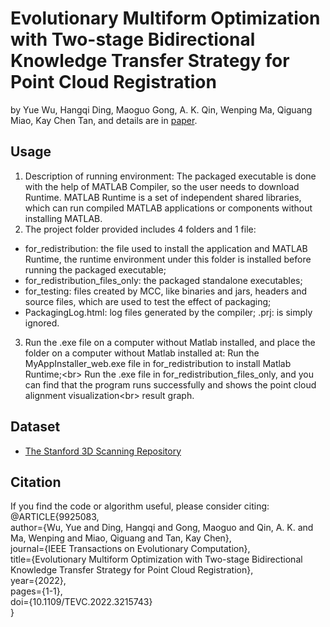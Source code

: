 # Evolutionary Multiform Optimization with Two-stage Bidirectional Knowledge Transfer Strategy for Point Cloud Registration
by Yue Wu, Hangqi Ding, Maoguo Gong, A. K. Qin, Wenping Ma, Qiguang Miao, Kay Chen Tan, and details are in [paper](https://ieeexplore.ieee.org/abstract/document/9925083).

## Usage
1. Description of running environment: The packaged executable is done with the help of MATLAB Compiler, so the user needs to download Runtime.
   MATLAB Runtime is a set of independent shared libraries, which can run compiled MATLAB applications or components without installing MATLAB.
3. The project folder provided includes 4 folders and 1 file:
  * for_redistribution: the file used to install the application and MATLAB Runtime, the runtime environment under this folder is installed before running the           packaged executable;
  * for_redistribution_files_only: the packaged standalone executables;
  * for_testing: files created by MCC, like binaries and jars, headers and source files, which are used to test the effect of packaging;
  * PackagingLog.html: log files generated by the compiler; .prj: is simply ignored.
3. Run the .exe file on a computer without Matlab installed, and place the folder on a computer without Matlab installed at:
   Run the MyAppInstaller_web.exe file in for_redistribution to install Matlab Runtime;\<br>
   Run the .exe file in for_redistribution_files_only, and you can find that the program runs successfully and shows the point cloud alignment visualization\<br>
   result graph.

## Dataset
* [The Stanford 3D Scanning Repository](http://graphics.stanford.edu/data/3Dscanrep/)

## Citation
If you find the code or algorithm useful, please consider citing:<br>
   @ARTICLE{9925083,<br>
   author={Wu, Yue and Ding, Hangqi and Gong, Maoguo and Qin, A. K. and Ma, Wenping and Miao, Qiguang and Tan, Kay Chen},<br>
   journal={IEEE Transactions on Evolutionary Computation},<br>
   title={Evolutionary Multiform Optimization with Two-stage Bidirectional Knowledge Transfer Strategy for Point Cloud Registration},<br>
   year={2022},<br>
   pages={1-1},<br>
   doi={10.1109/TEVC.2022.3215743}<br>
   }
